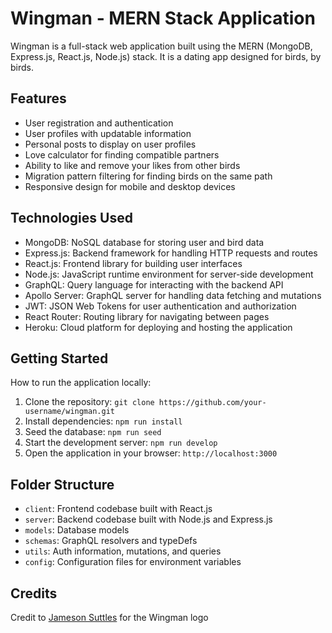 # Wingman - MERN Stack Application

Wingman is a full-stack web application built using the MERN (MongoDB, Express.js, React.js, Node.js) stack. It is a dating app designed for birds, by birds.

## Features

- User registration and authentication
- User profiles with updatable information
- Personal posts to display on user profiles
- Love calculator for finding compatible partners
- Ability to like and remove your likes from other birds
- Migration pattern filtering for finding birds on the same path
- Responsive design for mobile and desktop devices

## Technologies Used

- MongoDB: NoSQL database for storing user and bird data
- Express.js: Backend framework for handling HTTP requests and routes
- React.js: Frontend library for building user interfaces
- Node.js: JavaScript runtime environment for server-side development
- GraphQL: Query language for interacting with the backend API
- Apollo Server: GraphQL server for handling data fetching and mutations
- JWT: JSON Web Tokens for user authentication and authorization
- React Router: Routing library for navigating between pages
- Heroku: Cloud platform for deploying and hosting the application

## Getting Started

How to run the application locally:

1. Clone the repository: `git clone https://github.com/your-username/wingman.git`
2. Install dependencies: `npm run install`
3. Seed the database: `npm run seed`
4. Start the development server: `npm run develop`
5. Open the application in your browser: `http://localhost:3000`

## Folder Structure

- `client`: Frontend codebase built with React.js
- `server`: Backend codebase built with Node.js and Express.js
- `models`: Database models
- `schemas`: GraphQL resolvers and typeDefs
- `utils`: Auth information, mutations, and queries
- `config`: Configuration files for environment variables

## Credits

Credit to [Jameson Suttles](https://github.com/Jsuttle2) for the Wingman logo
